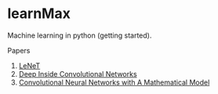 # learnMax
Machine learning in python (getting started).
<p>
<h>Papers</h>
<ol>
  <li><a href="http://yann.lecun.com/exdb/publis/pdf/lecun-01a.pdf">LeNeT</a></li>
  <li><a href="https://arxiv.org/pdf/1312.6034.pdf">Deep Inside Convolutional Networks</a></li>
  <li><a href="https://arxiv.org/pdf/1609.04112.pdf">Convolutional Neural Networks with A Mathematical Model</a></li>
</ol>
</p>
